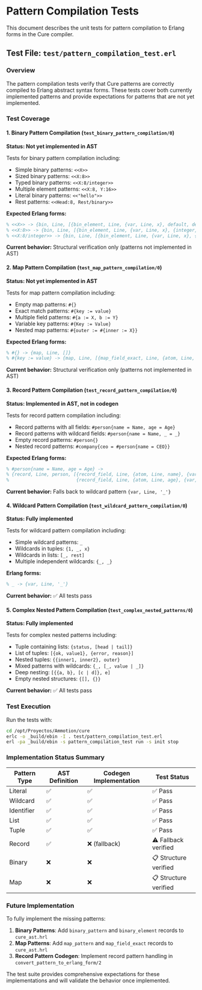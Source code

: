 # Pattern Compilation Tests

This document describes the unit tests for pattern compilation to Erlang forms in the Cure compiler.

## Test File: `test/pattern_compilation_test.erl`

### Overview

The pattern compilation tests verify that Cure patterns are correctly compiled to Erlang abstract syntax forms. These tests cover both currently implemented patterns and provide expectations for patterns that are not yet implemented.

### Test Coverage

#### 1. Binary Pattern Compilation (`test_binary_pattern_compilation/0`)

**Status: Not yet implemented in AST**

Tests for binary pattern compilation including:
- Simple binary patterns: `<<X>>`
- Sized binary patterns: `<<X:8>>`
- Typed binary patterns: `<<X:8/integer>>`
- Multiple element patterns: `<<X:8, Y:16>>`
- Literal binary patterns: `<<"hello">>`
- Rest patterns: `<<Head:8, Rest/binary>>`

**Expected Erlang forms:**
```erlang
% <<X>> -> {bin, Line, [{bin_element, Line, {var, Line, x}, default, default}]}
% <<X:8>> -> {bin, Line, [{bin_element, Line, {var, Line, x}, {integer, Line, 8}, default}]}
% <<X:8/integer>> -> {bin, Line, [{bin_element, Line, {var, Line, x}, {integer, Line, 8}, [integer]}]}
```

**Current behavior:** Structural verification only (patterns not implemented in AST)

#### 2. Map Pattern Compilation (`test_map_pattern_compilation/0`)

**Status: Not yet implemented in AST**

Tests for map pattern compilation including:
- Empty map patterns: `#{}`
- Exact match patterns: `#{key := value}`
- Multiple field patterns: `#{a := X, b := Y}`
- Variable key patterns: `#{Key := Value}`
- Nested map patterns: `#{outer := #{inner := X}}`

**Expected Erlang forms:**
```erlang
% #{} -> {map, Line, []}
% #{key := value} -> {map, Line, [{map_field_exact, Line, {atom, Line, key}, {var, Line, value}}]}
```

**Current behavior:** Structural verification only (patterns not implemented in AST)

#### 3. Record Pattern Compilation (`test_record_pattern_compilation/0`)

**Status: Implemented in AST, not in codegen**

Tests for record pattern compilation including:
- Record patterns with all fields: `#person{name = Name, age = Age}`
- Record patterns with wildcard fields: `#person{name = Name, _ = _}`
- Empty record patterns: `#person{}`
- Nested record patterns: `#company{ceo = #person{name = CEO}}`

**Expected Erlang forms:**
```erlang
% #person{name = Name, age = Age} -> 
% {record, Line, person, [{record_field, Line, {atom, Line, name}, {var, Line, 'Name'}},
%                         {record_field, Line, {atom, Line, age}, {var, Line, 'Age'}}]}
```

**Current behavior:** Falls back to wildcard pattern `{var, Line, '_'}`

#### 4. Wildcard Pattern Compilation (`test_wildcard_pattern_compilation/0`)

**Status: Fully implemented**

Tests for wildcard pattern compilation including:
- Simple wildcard patterns: `_`
- Wildcards in tuples: `{1, _, x}`
- Wildcards in lists: `[_, rest]`
- Multiple independent wildcards: `{_, _}`

**Erlang forms:**
```erlang
% _ -> {var, Line, '_'}
```

**Current behavior:** ✅ All tests pass

#### 5. Complex Nested Pattern Compilation (`test_complex_nested_patterns/0`)

**Status: Fully implemented**

Tests for complex nested patterns including:
- Tuple containing lists: `{status, [head | tail]}`
- List of tuples: `[{ok, value1}, {error, reason}]`
- Nested tuples: `{{inner1, inner2}, outer}`
- Mixed patterns with wildcards: `{_, [_, value | _]}`
- Deep nesting: `[{{a, b}, [c | d]}, e]`
- Empty nested structures: `{[], {}}`

**Current behavior:** ✅ All tests pass

### Test Execution

Run the tests with:
```bash
cd /opt/Proyectos/Ammotion/cure
erlc -o _build/ebin -I . test/pattern_compilation_test.erl
erl -pa _build/ebin -s pattern_compilation_test run -s init stop
```

### Implementation Status Summary

| Pattern Type | AST Definition | Codegen Implementation | Test Status |
|--------------|---------------|----------------------|-------------|
| Literal | ✅ | ✅ | ✅ Pass |
| Wildcard | ✅ | ✅ | ✅ Pass |
| Identifier | ✅ | ✅ | ✅ Pass |
| List | ✅ | ✅ | ✅ Pass |
| Tuple | ✅ | ✅ | ✅ Pass |
| Record | ✅ | ❌ (fallback) | ⚠️ Fallback verified |
| Binary | ❌ | ❌ | 📋 Structure verified |
| Map | ❌ | ❌ | 📋 Structure verified |

### Future Implementation

To fully implement the missing patterns:

1. **Binary Patterns**: Add `binary_pattern` and `binary_element` records to `cure_ast.hrl`
2. **Map Patterns**: Add `map_pattern` and `map_field_exact` records to `cure_ast.hrl`
3. **Record Pattern Codegen**: Implement record pattern handling in `convert_pattern_to_erlang_form/2`

The test suite provides comprehensive expectations for these implementations and will validate the behavior once implemented.